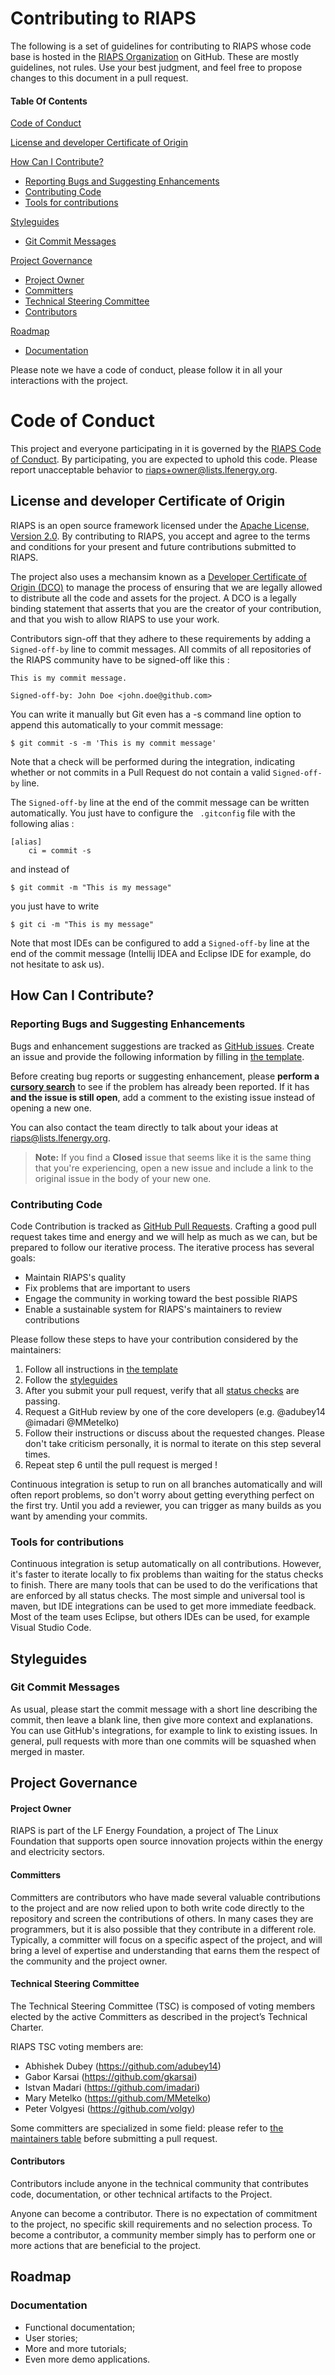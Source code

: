 # Contributing to RIAPS

The following is a set of guidelines for contributing to RIAPS whose code base is hosted in the
[RIAPS Organization](https://github.com/RIAPS) on GitHub. These are mostly guidelines, not rules.
Use your best judgment, and feel free to propose changes to this document in a pull request.

#### Table Of Contents

[Code of Conduct](#code-of-conduct)

[License and developer Certificate of Origin](#license-and-developer-certificate-of-origin)

[How Can I Contribute?](#how-can-i-contribute)
  * [Reporting Bugs and Suggesting Enhancements](#reporting-bugs-and-suggesting-enhancements)
  * [Contributing Code](#contributing-code)
  * [Tools for contributions](#tools-for-contributions)

[Styleguides](#styleguides)
  * [Git Commit Messages](#git-commit-messages)

[Project Governance](#project-governance)
  * [Project Owner](#project-owner)
  * [Committers](#committers)
  * [Technical Steering Committee](#technical-steering-committee)
  * [Contributors](#contributors)

[Roadmap](#roadmap)
  * [Documentation](#documentation)

Please note we have a code of conduct, please follow it in all your interactions with the project.

# Code of Conduct

This project and everyone participating in it is governed by the [RIAPS Code of Conduct](CODE_OF_CONDUCT.md).
By participating, you are expected to uphold this code. Please report unacceptable behavior
to [riaps+owner@lists.lfenergy.org](mailto:riaps+owner@lists.lfenergy.org).


## License and developer Certificate of Origin

RIAPS is an open source framework licensed under the [Apache License, Version 2.0](http://www.apache.org/licenses/LICENSE-2.0).
By contributing to RIAPS, you accept and agree to the terms and conditions for your present and future contributions
submitted to RIAPS.

The project also uses a mechansim known as a [Developer Certificate of Origin (DCO)](https://developercertificate.org/)
to manage the process of ensuring that we are legally allowed to distribute all the code and assets for the project.
A DCO is a legally binding statement that asserts that you are the creator of your contribution, and that you wish to
allow RIAPS to use your work.

Contributors sign-off that they adhere to these requirements by adding a ``Signed-off-by`` line to commit messages.
All commits of all repositories of the RIAPS community have to be signed-off like this :

```
This is my commit message.

Signed-off-by: John Doe <john.doe@github.com>
```
You can write it manually but Git even has a -s command line option to append this automatically to your commit message:
```
$ git commit -s -m 'This is my commit message'
```

Note that a check will be performed during the integration, indicating whether or not commits in a
Pull Request do not contain a valid ```Signed-off-by``` line.

The ```Signed-off-by``` line at the end of the commit message can be written automatically.
You just have to configure the ``` .gitconfig``` file with the following alias :
```
[alias]
    ci = commit -s
```
and instead of
```
$ git commit -m "This is my message"
```
you just have to write
```
$ git ci -m "This is my message"
```
Note that most IDEs can be configured to add a ```Signed-off-by``` line at the end of the
commit message (Intellij IDEA and Eclipse IDE for example, do not hesitate to ask us).

## How Can I Contribute?

### Reporting Bugs and Suggesting Enhancements

Bugs and enhancement suggestions are tracked as [GitHub issues](https://guides.github.com/features/issues/).
Create an issue and provide the following information by filling in [the template](ISSUE_TEMPLATE.md).

Before creating bug reports or suggesting enhancement, please
**perform a [cursory search](https://github.com/search?q=+is%3Aissue+user%3ARIAPS)** to see if the problem has already
been reported. If it has **and the issue is still open**, add a comment to the existing issue instead of opening a new one.

You can also contact the team directly to talk about your ideas at [riaps@lists.lfenergy.org](mailto:riaps@lists.lfenergy.org).

> **Note:** If you find a **Closed** issue that seems like it is the same thing that you're experiencing, open a new issue and include a link to the original issue in the body of your new one.

### Contributing Code

Code Contribution is tracked as [GitHub Pull Requests](https://help.github.com/en/articles/about-pull-requests).
Crafting a good pull request takes time and energy and we will help as much as we can, but be prepared to follow
our iterative process. The iterative process has several goals:

- Maintain RIAPS's quality
- Fix problems that are important to users
- Engage the community in working toward the best possible RIAPS
- Enable a sustainable system for RIAPS's maintainers to review contributions

Please follow these steps to have your contribution considered by the maintainers:

1. Follow all instructions in [the template](PULL_REQUEST_TEMPLATE.md)
2. Follow the [styleguides](#styleguides)
3. After you submit your pull request, verify that all
[status checks](https://help.github.com/articles/about-status-checks/) are passing.
5. Request a GitHub review by one of the core developers (e.g. @adubey14 @imadari @MMetelko)
6. Follow their instructions or discuss about the requested changes. Please don't take criticism personally,
it is normal to iterate on this step several times.
7. Repeat step 6 until the pull request is merged !

Continuous integration is setup to run on all branches automatically and will often report problems,
so don't worry about getting everything perfect on the first try.
Until you add a reviewer, you can trigger as many builds as you want by amending your commits.

### Tools for contributions

Continuous integration is setup automatically on all contributions. However, it's faster to iterate locally to fix
problems than waiting for the status checks to finish. There are many tools that can be used to do the verifications
that are enforced by all status checks. The most simple and universal tool is maven, but IDE integrations can be
used to get more immediate feedback. Most of the team uses Eclipse, but others IDEs can be used, for example
Visual Studio Code.

## Styleguides

### Git Commit Messages

As usual, please start the commit message with a short line describing the commit, then leave a blank line,
then give more context and explanations. You can use GitHub's integrations, for example to link to existing issues.
In general, pull requests with more than one commits will be squashed when merged in master.


## Project Governance

#### Project Owner

RIAPS is part of the LF Energy Foundation, a project of The Linux Foundation that supports open source innovation
projects within the energy and electricity sectors.

#### Committers

Committers are contributors who have made several valuable contributions to the project and are now relied upon to
both write code directly to the repository and screen the contributions of others. In many cases they are programmers,
but it is also possible that they contribute in a different role. Typically, a committer will focus on a specific aspect
of the project, and will bring a level of expertise and understanding that earns them the respect of the community and
the project owner.

#### Technical Steering Committee

The Technical Steering Committee (TSC) is composed of voting members elected by the active Committers as described in
the project’s Technical Charter.

RIAPS TSC voting members are:
- Abhishek Dubey (https://github.com/adubey14)
- Gabor Karsai (https://github.com/gkarsai)
- Istvan Madari (https://github.com/imadari)
- Mary Metelko (https://github.com/MMetelko)
- Peter Volgyesi (https://github.com/volgy)


Some committers are specialized in some field: please refer to [the maintainers table](MAINTAINERS.md) before
submitting a pull request.

#### Contributors

Contributors include anyone in the technical community that contributes code, documentation, or other technical
artifacts to the Project.

Anyone can become a contributor. There is no expectation of commitment to the project, no specific skill requirements
and no selection process. To become a contributor, a community member simply has to perform one or more actions that are beneficial to the project.

## Roadmap

### Documentation
- Functional documentation;
- User stories;
- More and more tutorials;
- Even more demo applications.
